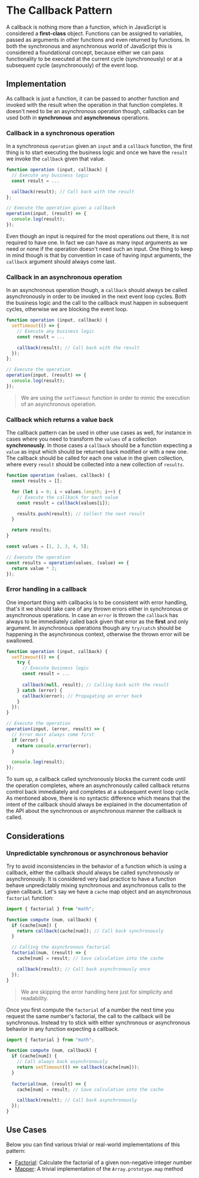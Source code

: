 # The Callback Pattern

A callback is nothing more than a function, which in JavaScript is considered a **first-class** object. Functions can be assigned to variables, passed as arguments in other functions and even returned by functions. In both the synchronous and asynchronous world of JavaScript this is considered a foundational concept, because either we can pass functionality to be executed at the current cycle (synchronously) or at a subsequent cycle (asynchronously) of the event loop.

## Implementation

As callback is just a function, it can be passed to another function and invoked with the result when the operation in that function completes. It doesn't need to be an asynchronous operation though, callbacks can be used both in **synchronous** and **asynchronous** operations.

### Callback in a synchronous operation

In a synchronous `operation` given an `input` and a `callback` function, the first thing is to start executing the business logic and once we have the `result` we invoke the `callback` given that value.

```javascript
function operation (input, callback) {
  // Execute any business logic
  const result = ...

  callback(result); // Call back with the result
};

// Execute the operation given a callback
operation(input, (result) => {
  console.log(result);
});
```

Even though an input is required for the most operations out there, it is not required to have one. In fact we can have as many input arguments as we need or none if the operation doesn't need such an input. One thing to keep in mind though is that by convention in case of having input arguments, the `callback` argument should always come last.

### Callback in an asynchronous operation

In an asynchronous operation though, a `callback` should always be called asynchronously in order to be invoked in the next event loop cycles. Both the business logic and the call to the callback must happen in subsequent cycles, otherwise we are blocking the event loop.

```javascript
function operation (input, callback) {
  setTimeout(() => {
    // Execute any business logic
    const result = ...

    callback(result); // Call back with the result
  });
};

// Execute the operation
operation(input, (result) => {
  console.log(result);
});
```

> We are using the `setTimeout` function in order to mimic the execution of an asynchronous operation.

### Callback which returns a value back

The callback pattern can be used in other use cases as well, for instance in cases where you need to transform the `values` of a collection **synchronously**. In those cases a `callback` should be a function expecting a `value` as input which should be returned back modified or with a new one. The callback should be called for each one value in the given collection, where every `result` should be collected into a new collection of `results`.

```javascript
function operation (values, callback) {
  const results = [];

  for (let i = 0; i < values.length; i++) {
    // Execute the callback for each value
    const result = callback(values[i]);

    results.push(result); // Collect the next result
  }

  return results;
}

const values = [1, 2, 3, 4, 5];

// Execute the operation
const results = operation(values, (value) => {
  return value * 2;
});
```

### Error handling in a callback

One important thing with callbacks is to be consistent with error handling, that's it we should take care of any thrown errors either in synchronous or asynchronous operations. In case an `error` is thrown the `callback` has always to be immediately called back given that error as the **first** and only argument. In asynchronous operations though any `try/catch` should be happening in the asynchronous context, otherwise the thrown error will be swallowed.

```javascript
function operation (input, callback) {
  setTimeout(() => {
    try {
      // Execute business logic
      const result = ...
      
      callback(null, result); // Calling back with the result
    } catch (error) {
      callback(error); // Propagating an error back
    }
  });
}

// Execute the operation
operation(input, (error, result) => {
  // Error must always come first
  if (error) {
    return console.error(error);
  }

  console.log(result);
});
```

To sum up, a callback called synchronously blocks the current code until the operation completes, where an asynchronously called callback returns control back immediately and completes at a subsequent event loop cycle. As mentioned above, there is no syntactic difference which means that the intent of the callback should always be explained in the documentation of the API about the synchronous or asynchronous manner the callback is called.

## Considerations

### Unpredictable synchronous or asynchronous behavior

Try to avoid inconsistencies in the behavior of a function which is using a callback, either the callback should always be called synchronously or asynchronously. It is considered very bad practice to have a function behave unpredictably mixing synchronous and asynchronous calls to the given callback. Let's say we have a `cache` map object and an asynchronous `factorial` function:

```javascript
import { factorial } from "math";

function compute (num, callback) {
  if (cache[num]) {
    return callback(cache[num]); // Call back synchronously
  }

  // Calling the asynchronous factorial
  factorial(num, (result) => {
    cache[num] = result; // Save calculation into the cache

    callback(result); // Call back asynchronously once
  });
}
```

> We are skipping the error handling here just for simplicity and readability.

Once you first compute the `factorial` of a number the next time you request the same number's factorial, the call to the callback will be synchronous. Instead try to stick with either synchronous or asynchronous behavior in any function expecting a callback.

```javascript
import { factorial } from "math";

function compute (num, callback) {
  if (cache[num]) {
    // Call always back asynchronously
    return setTimeout(() => callback(cache[num]));
  }
  
  factorial(num, (result) => {
    cache[num] = result; // Save calculation into the cache

    callback(result); // Call back asynchronously
  });
}
```

## Use Cases

Below you can find various trivial or real-world implementations of this pattern:

* [Factorial](factorial.js): Calculate the factorial of a given non-negative integer number
* [Mapper](mapper.js): A trivial implementation of the `Array.prototype.map` method